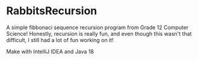 # RabbitsRecursion
A simple fibbonaci sequence recursion program from Grade 12 Computer Science!  Honestly, recursion is really fun, and even though this wasn't that difficult, I still had a lot of fun working on it!

Make with IntelliJ IDEA and Java 18
